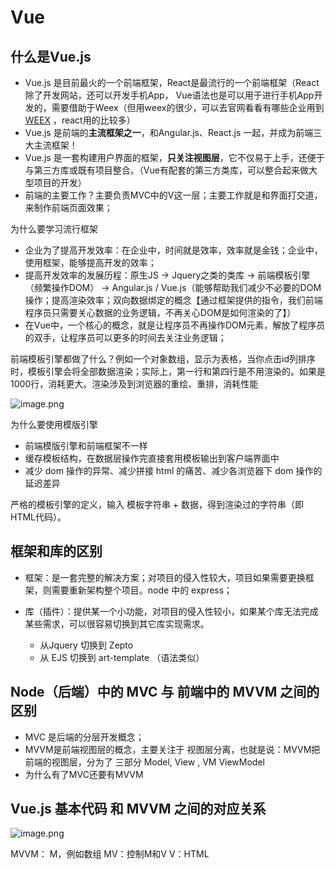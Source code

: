 # Vue


## 什么是Vue.js

* Vue.js 是目前最火的一个前端框架，React是最流行的一个前端框架（React除了开发网站，还可以开发手机App， Vue语法也是可以用于进行手机App开发的，需要借助于Weex（但用weex的很少，可以去官网看看有哪些企业用到[WEEX](http://emas.weex.io/zh/community/who-is-using-weex.html)  ，react用的比较多）
* Vue.js 是前端的**主流框架之一**，和Angular.js、React.js 一起，并成为前端三大主流框架！
* Vue.js 是一套构建用户界面的框架，**只关注视图层**，它不仅易于上手，还便于与第三方库或既有项目整合。（Vue有配套的第三方类库，可以整合起来做大型项目的开发）
* 前端的主要工作？主要负责MVC中的V这一层；主要工作就是和界面打交道，来制作前端页面效果；




为什么要学习流行框架

* 企业为了提高开发效率：在企业中，时间就是效率，效率就是金钱；企业中，使用框架，能够提高开发的效率；
* 提高开发效率的发展历程：原生JS -> Jquery之类的类库 -> 前端模板引擎（频繁操作DOM） -> Angular.js / Vue.js（能够帮助我们减少不必要的DOM操作；提高渲染效率；双向数据绑定的概念【通过框架提供的指令，我们前端程序员只需要关心数据的业务逻辑，不再关心DOM是如何渲染的了】）
* 在Vue中，一个核心的概念，就是让程序员不再操作DOM元素，解放了程序员的双手，让程序员可以更多的时间去关注业务逻辑；


前端模板引擎都做了什么？例如一个对象数组，显示为表格，当你点击id列排序时，模板引擎会将全部数据渲染；实际上，第一行和第四行是不用渲染的。如果是1000行，消耗更大。渲染涉及到浏览器的重绘、重排，消耗性能

![image.png](assets/image-20220529182849-g8bperp.png)



为什么要使用模版引擎

* 前端模版引擎和前端框架不一样
* 缓存模板结构，在数据层操作完直接套用模板输出到客户端界面中
* 减少 dom 操作的异常、减少拼接 html 的痛苦、减少各浏览器下 dom 操作的延迟差异

严格的模板引擎的定义，输入 模板字符串 + 数据，得到渲染过的字符串（即HTML代码）。



## 框架和库的区别

* 框架：是一套完整的解决方案；对项目的侵入性较大，项目如果需要更换框架，则需要重新架构整个项目。node 中的 express；
* 库（插件）：提供某一个小功能，对项目的侵入性较小，如果某个库无法完成某些需求，可以很容易切换到其它库实现需求。

  * 从Jquery 切换到 Zepto
  * 从 EJS 切换到 art-template （语法类似）

## Node（后端）中的 MVC 与 前端中的 MVVM 之间的区别

* MVC 是后端的分层开发概念；
* MVVM是前端视图层的概念，主要关注于 视图层分离，也就是说：MVVM把前端的视图层，分为了 三部分 Model, View , VM ViewModel
* 为什么有了MVC还要有MVVM



## Vue.js 基本代码 和 MVVM 之间的对应关系

![image.png](assets/image-20220529182913-fxpejpc.png)



MVVM：
M，例如数组
MV：控制M和V
V：HTML